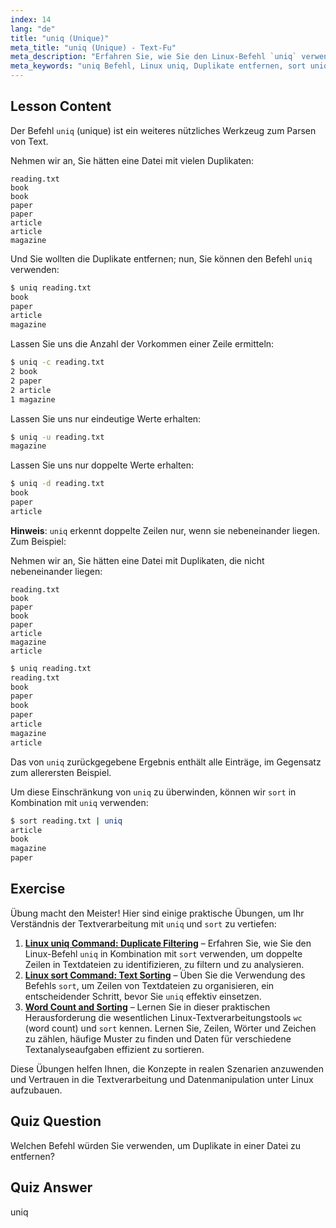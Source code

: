 ```yaml
---
index: 14
lang: "de"
title: "uniq (Unique)"
meta_title: "uniq (Unique) - Text-Fu"
meta_description: "Erfahren Sie, wie Sie den Linux-Befehl `uniq` verwenden, um doppelte Zeilen aus Textdateien zu entfernen. Entdecken Sie Optionen wie -c, -u, -d und kombinieren Sie ihn mit `sort` für eine effektive Datenbereinigung."
meta_keywords: "uniq Befehl, Linux uniq, Duplikate entfernen, sort uniq, Linux Tutorial, Textverarbeitung, Linux für Anfänger, Linux Anleitung"
---
```


## Lesson Content

Der Befehl `uniq` (unique) ist ein weiteres nützliches Werkzeug zum Parsen von Text.

Nehmen wir an, Sie hätten eine Datei mit vielen Duplikaten:

```plaintext
reading.txt
book
book
paper
paper
article
article
magazine
```

Und Sie wollten die Duplikate entfernen; nun, Sie können den Befehl `uniq` verwenden:

```bash
$ uniq reading.txt
book
paper
article
magazine
```

Lassen Sie uns die Anzahl der Vorkommen einer Zeile ermitteln:

```bash
$ uniq -c reading.txt
2 book
2 paper
2 article
1 magazine
```

Lassen Sie uns nur eindeutige Werte erhalten:

```bash
$ uniq -u reading.txt
magazine
```

Lassen Sie uns nur doppelte Werte erhalten:

```bash
$ uniq -d reading.txt
book
paper
article
```

**Hinweis**: `uniq` erkennt doppelte Zeilen nur, wenn sie nebeneinander liegen. Zum Beispiel:

Nehmen wir an, Sie hätten eine Datei mit Duplikaten, die nicht nebeneinander liegen:

```plaintext
reading.txt
book
paper
book
paper
article
magazine
article
```

```bash
$ uniq reading.txt
reading.txt
book
paper
book
paper
article
magazine
article
```

Das von `uniq` zurückgegebene Ergebnis enthält alle Einträge, im Gegensatz zum allerersten Beispiel.

Um diese Einschränkung von `uniq` zu überwinden, können wir `sort` in Kombination mit `uniq` verwenden:

```bash
$ sort reading.txt | uniq
article
book
magazine
paper
```

## Exercise

Übung macht den Meister! Hier sind einige praktische Übungen, um Ihr Verständnis der Textverarbeitung mit `uniq` und `sort` zu vertiefen:

1. **[Linux uniq Command: Duplicate Filtering](https://labex.io/de/labs/linux-linux-uniq-command-duplicate-filtering-219199)** – Erfahren Sie, wie Sie den Linux-Befehl `uniq` in Kombination mit `sort` verwenden, um doppelte Zeilen in Textdateien zu identifizieren, zu filtern und zu analysieren.
2. **[Linux sort Command: Text Sorting](https://labex.io/de/labs/linux-linux-sort-command-text-sorting-219196)** – Üben Sie die Verwendung des Befehls `sort`, um Zeilen von Textdateien zu organisieren, ein entscheidender Schritt, bevor Sie `uniq` effektiv einsetzen.
3. **[Word Count and Sorting](https://labex.io/de/labs/linux-word-count-and-sorting-388125)** – Lernen Sie in dieser praktischen Herausforderung die wesentlichen Linux-Textverarbeitungstools `wc` (word count) und `sort` kennen. Lernen Sie, Zeilen, Wörter und Zeichen zu zählen, häufige Muster zu finden und Daten für verschiedene Textanalyseaufgaben effizient zu sortieren.

Diese Übungen helfen Ihnen, die Konzepte in realen Szenarien anzuwenden und Vertrauen in die Textverarbeitung und Datenmanipulation unter Linux aufzubauen.

## Quiz Question

Welchen Befehl würden Sie verwenden, um Duplikate in einer Datei zu entfernen?

## Quiz Answer

uniq
